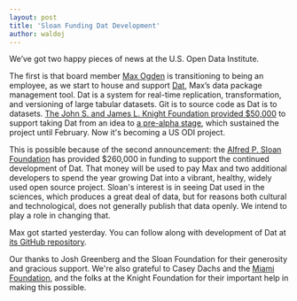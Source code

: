 ```yaml
---
layout: post
title: 'Sloan Funding Dat Development'
author: waldoj
---
```


We’ve got two happy pieces of news at the U.S. Open Data Institute.

The first is that board member [Max Ogden](http://maxogden.com/) is transitioning to being an employee, as we start to house and support [Dat](http://dat-data.com/), Max’s data package management tool. Dat is a system for real-time replication, transformation, and versioning of large tabular datasets. Git is to source code as Dat is to datasets. [The John S. and James L. Knight Foundation provided $50,000](http://maxogden.com/) to support taking Dat from an idea to [a pre-alpha stage](https://github.com/maxogden/dat/), which sustained the project until February. Now it's becoming a US ODI project. 

This is possible because of the second announcement: the [Alfred P. Sloan Foundation](http://www.sloan.org/) has provided $260,000 in funding to support the continued development of Dat. That money will be used to pay Max and two additional developers to spend the year growing Dat into a vibrant, healthy, widely used open source project. Sloan's interest is in seeing Dat used in the sciences, which produces a great deal of data, but for reasons both cultural and technological, does not generally publish that data openly. We intend to play a role in changing that.

Max got started yesterday. You can follow along with development of Dat at [its GitHub repository](https://github.com/maxogden/dat/).

Our thanks to Josh Greenberg and the Sloan Foundation for their generosity and gracious support. We're also grateful to Casey Dachs and the [Miami Foundation](https://www.miamifoundation.org/), and the folks at the Knight Foundation for their important help in making this possible.
